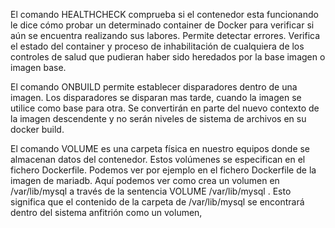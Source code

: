 El comando HEALTHCHECK comprueba si el contenedor esta funcionando le dice cómo probar un determinado container de Docker para verificar si aún se encuentra realizando sus labores. Permite detectar errores. Verifica el estado del container y proceso de inhabilitación de cualquiera de los controles de salud que pudieran haber sido heredados por la base imagen o imagen base.

El comando ONBUILD permite establecer disparadores dentro de una imagen. Los disparadores se disparan mas tarde, cuando la imagen se utilice como base para otra. Se convertirán en parte del nuevo contexto de la imagen descendente y no serán niveles de sistema de archivos en su docker build.

El comando VOLUME es una carpeta física en nuestro equipos donde se almacenan datos del contenedor. Estos volúmenes se especifican en el fichero Dockerfile.
Podemos ver por ejemplo en el fichero Dockerfile de la imagen de mariadb. Aquí podemos ver como crea un volumen en /var/lib/mysql a través de la sentencia VOLUME /var/lib/mysql . Esto significa que el contenido de la carpeta de /var/lib/mysql se encontrará dentro del sistema anfitrión como un volumen,